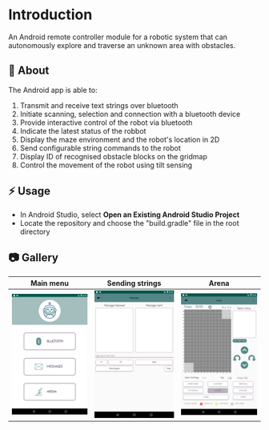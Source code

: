 # Introduction
An Android remote controller module for a robotic system that can autonomously explore and traverse an unknown area with obstacles.

##  :beginner: About
The Android app is able to:
1. Transmit and receive text strings over bluetooth
2. Initiate scanning, selection and connection with a bluetooth device
3. Provide interactive control of the robot via bluetooth
4. Indicate the latest status of the robbot
5. Display the maze environment and the robot's location in 2D
6. Send configurable string commands to the robot
7. Display ID of recognised obstacle blocks on the gridmap
8. Control the movement of the robot using tilt sensing

## :zap: Usage
- In Android Studio, select **Open an Existing Android Studio Project**
- Locate the repository and choose the "build.gradle" file in the root directory

##  :camera: Gallery
| Main menu     | Sending strings      | Arena        |
|------------|-------------|-------------|
| <img src="demo_images/main.png" width="250"> | <img src="demo_images/messages.png" width="250"> | <img src="demo_images/arena.png" width="250">
